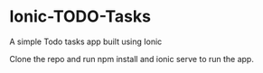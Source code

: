 # Ionic-TODO-Tasks
A simple Todo tasks app built using Ionic

Clone the repo and run npm install and ionic serve to run the app.
